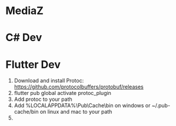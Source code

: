 # MediaZ

# C# Dev

# Flutter Dev

1. Download and install Protoc: https://github.com/protocolbuffers/protobuf/releases
2. flutter pub global activate protoc_plugin
3. Add protoc to your path
4. Add %LOCALAPPDATA%\Pub\Cache\bin on windows or ~/.pub-cache/bin on linux and mac to your path
5.
